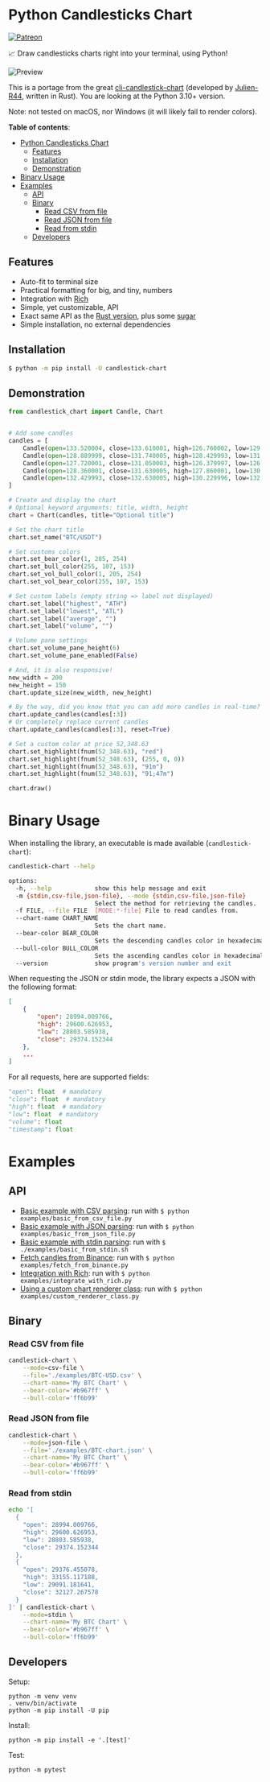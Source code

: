 # Python Candlesticks Chart

[![Patreon](https://img.shields.io/badge/Patreon-F96854?style=for-the-badge&logo=patreon&logoColor=white)](https://www.patreon.com/mschoentgen)

📈 Draw candlesticks charts right into your terminal, using Python!

![Preview](examples/screenshot.png)

This is a portage from the great [cli-candlestick-chart](https://github.com/Julien-R44/cli-candlestick-chart) (developed by [Julien-R44](https://github.com/Julien-R44), written in Rust).
You are looking at the Python 3.10+ version.

Note: not tested on macOS, nor Windows (it will likely fail to render colors).

**Table of contents**:
- [Python Candlesticks Chart](#python-candlesticks-chart)
  - [Features](#features)
  - [Installation](#installation)
  - [Demonstration](#demonstration)
- [Binary Usage](#binary-usage)
- [Examples](#examples)
  - [API](#api)
  - [Binary](#binary)
    - [Read CSV from file](#read-csv-from-file)
    - [Read JSON from file](#read-json-from-file)
    - [Read from stdin](#read-from-stdin)
  - [Developers](#developers)

## Features

- Auto-fit to terminal size
- Practical formatting for big, and tiny, numbers
- Integration with [Rich](https://github.com/Textualize/rich)
- Simple, yet customizable, API
- Exact same API as the [Rust version](https://github.com/Julien-R44/cli-candlestick-chart), plus some [sugar](#demonstration)
- Simple installation, no external dependencies

## Installation

```bash
$ python -m pip install -U candlestick-chart
```

## Demonstration

```python
from candlestick_chart import Candle, Chart


# Add some candles
candles = [
    Candle(open=133.520004, close=133.610001, high=126.760002, low=129.410004),
    Candle(open=128.889999, close=131.740005, high=128.429993, low=131.009995),
    Candle(open=127.720001, close=131.050003, high=126.379997, low=126.599998),
    Candle(open=128.360001, close=131.630005, high=127.860001, low=130.919998),
    Candle(open=132.429993, close=132.630005, high=130.229996, low=132.050003),
]

# Create and display the chart
# Optional keyword arguments: title, width, height
chart = Chart(candles, title="Optional title")

# Set the chart title
chart.set_name("BTC/USDT")

# Set customs colors
chart.set_bear_color(1, 205, 254)
chart.set_bull_color(255, 107, 153)
chart.set_vol_bull_color(1, 205, 254)
chart.set_vol_bear_color(255, 107, 153)

# Set custom labels (empty string => label not displayed)
chart.set_label("highest", "ATH")
chart.set_label("lowest", "ATL")
chart.set_label("average", "")
chart.set_label("volume", "")

# Volume pane settings
chart.set_volume_pane_height(6)
chart.set_volume_pane_enabled(False)

# And, it is also responsive!
new_width = 200
new_height = 150
chart.update_size(new_width, new_height)

# By the way, did you know that you can add more candles in real-time?
chart.update_candles(candles[:3])
# Or completely replace current candles
chart.update_candles(candles[:3], reset=True)

# Set a custom color at price 52,348.63
chart.set_highlight(fnum(52_348.63), "red")
chart.set_highlight(fnum(52_348.63), (255, 0, 0))
chart.set_highlight(fnum(52_348.63), "91m")
chart.set_highlight(fnum(52_348.63), "91;47m")

chart.draw()
```

# Binary Usage

When installing the library, an executable is made available (`candlestick-chart`):

```bash
candlestick-chart --help

options:
  -h, --help            show this help message and exit
  -m {stdin,csv-file,json-file}, --mode {stdin,csv-file,json-file}
                        Select the method for retrieving the candles.
  -f FILE, --file FILE  [MODE:*-file] File to read candles from.
  --chart-name CHART_NAME
                        Sets the chart name.
  --bear-color BEAR_COLOR
                        Sets the descending candles color in hexadecimal.
  --bull-color BULL_COLOR
                        Sets the ascending candles color in hexadecimal.
  --version             show program's version number and exit
```

When requesting the JSON or stdin mode, the library expects a JSON with the following format: 

```json
[
    {
        "open": 28994.009766,
        "high": 29600.626953,
        "low": 28803.585938,
        "close": 29374.152344
    },
    ...
]
```

For all requests, here are supported fields:

```python
"open": float  # mandatory
"close": float  # mandatory
"high": float  # mandatory
"low": float  # mandatory
"volume": float
"timestamp": float
```

# Examples

## API 

- [Basic example with CSV parsing](examples/basic_from_csv_file.py): run with `$ python examples/basic_from_csv_file.py`
- [Basic example with JSON parsing](examples/basic_from_json_file.py): run with `$ python examples/basic_from_json_file.py`
- [Basic example with stdin parsing](examples/basic_from_stdin.sh): run with `$ ./examples/basic_from_stdin.sh`
- [Fetch candles from Binance](examples/fetch_from_binance.py): run with `$ python examples/fetch_from_binance.py`
- [Integration with Rich](examples/integrate_with_rich.py): run with `$ python examples/integrate_with_rich.py`
- [Using a custom chart renderer class](examples/custom_renderer_class.py): run with `$ python examples/custom_renderer_class.py`

## Binary 

### Read CSV from file

```bash
candlestick-chart \
    --mode=csv-file \
    --file='./examples/BTC-USD.csv' \
    --chart-name='My BTC Chart' \
    --bear-color='#b967ff' \
    --bull-color='ff6b99'
```
### Read JSON from file

```bash
candlestick-chart \
    --mode=json-file \
    --file='./examples/BTC-chart.json' \
    --chart-name='My BTC Chart' \
    --bear-color='#b967ff' \
    --bull-color='ff6b99'
```

### Read from stdin

```bash
echo '[
  {
    "open": 28994.009766,
    "high": 29600.626953,
    "low": 28803.585938,
    "close": 29374.152344
  },
  {
    "open": 29376.455078,
    "high": 33155.117188,
    "low": 29091.181641,
    "close": 32127.267578
  }
]' | candlestick-chart \
    --mode=stdin \
    --chart-name='My BTC Chart' \
    --bear-color='#b967ff' \
    --bull-color='ff6b99'
```

## Developers

Setup:

```shell
python -m venv venv
. venv/bin/activate
python -m pip install -U pip
```

Install:

```shell
python -m pip install -e '.[test]'
```

Test:

```shell
python -m pytest
```
